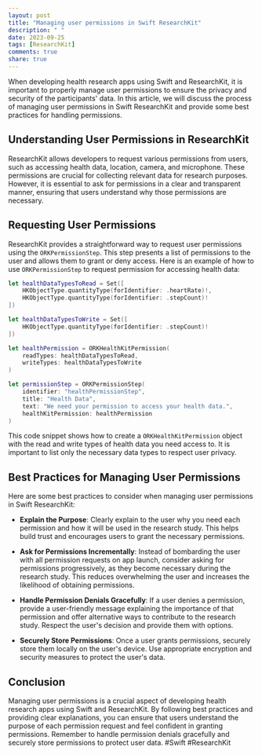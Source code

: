 ```yaml
---
layout: post
title: "Managing user permissions in Swift ResearchKit"
description: " "
date: 2023-09-25
tags: [ResearchKit]
comments: true
share: true
---
```


When developing health research apps using Swift and ResearchKit, it is important to properly manage user permissions to ensure the privacy and security of the participants' data. In this article, we will discuss the process of managing user permissions in Swift ResearchKit and provide some best practices for handling permissions.

## Understanding User Permissions in ResearchKit

ResearchKit allows developers to request various permissions from users, such as accessing health data, location, camera, and microphone. These permissions are crucial for collecting relevant data for research purposes. However, it is essential to ask for permissions in a clear and transparent manner, ensuring that users understand why those permissions are necessary.

## Requesting User Permissions

ResearchKit provides a straightforward way to request user permissions using the `ORKPermissionStep`. This step presents a list of permissions to the user and allows them to grant or deny access. Here is an example of how to use `ORKPermissionStep` to request permission for accessing health data:

```swift
let healthDataTypesToRead = Set([
    HKObjectType.quantityType(forIdentifier: .heartRate)!,
    HKObjectType.quantityType(forIdentifier: .stepCount)!
])

let healthDataTypesToWrite = Set([
    HKObjectType.quantityType(forIdentifier: .stepCount)!
])

let healthPermission = ORKHealthKitPermission(
    readTypes: healthDataTypesToRead,
    writeTypes: healthDataTypesToWrite
)

let permissionStep = ORKPermissionStep(
    identifier: "healthPermissionStep",
    title: "Health Data",
    text: "We need your permission to access your health data.",
    healthKitPermission: healthPermission
)
```

This code snippet shows how to create a `ORKHealthKitPermission` object with the read and write types of health data you need access to. It is important to list only the necessary data types to respect user privacy.

## Best Practices for Managing User Permissions

Here are some best practices to consider when managing user permissions in Swift ResearchKit:

- **Explain the Purpose**: Clearly explain to the user why you need each permission and how it will be used in the research study. This helps build trust and encourages users to grant the necessary permissions.

- **Ask for Permissions Incrementally**: Instead of bombarding the user with all permission requests on app launch, consider asking for permissions progressively, as they become necessary during the research study. This reduces overwhelming the user and increases the likelihood of obtaining permissions.

- **Handle Permission Denials Gracefully**: If a user denies a permission, provide a user-friendly message explaining the importance of that permission and offer alternative ways to contribute to the research study. Respect the user's decision and provide them with options.

- **Securely Store Permissions**: Once a user grants permissions, securely store them locally on the user's device. Use appropriate encryption and security measures to protect the user's data.

## Conclusion

Managing user permissions is a crucial aspect of developing health research apps using Swift and ResearchKit. By following best practices and providing clear explanations, you can ensure that users understand the purpose of each permission request and feel confident in granting permissions. Remember to handle permission denials gracefully and securely store permissions to protect user data. #Swift #ResearchKit
